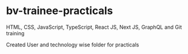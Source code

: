 # bv-trainee-practicals
HTML, CSS, JavaScript, TypeScript, React JS, Next JS, GraphQL and Git training

Created User and technology wise folder for practicals


